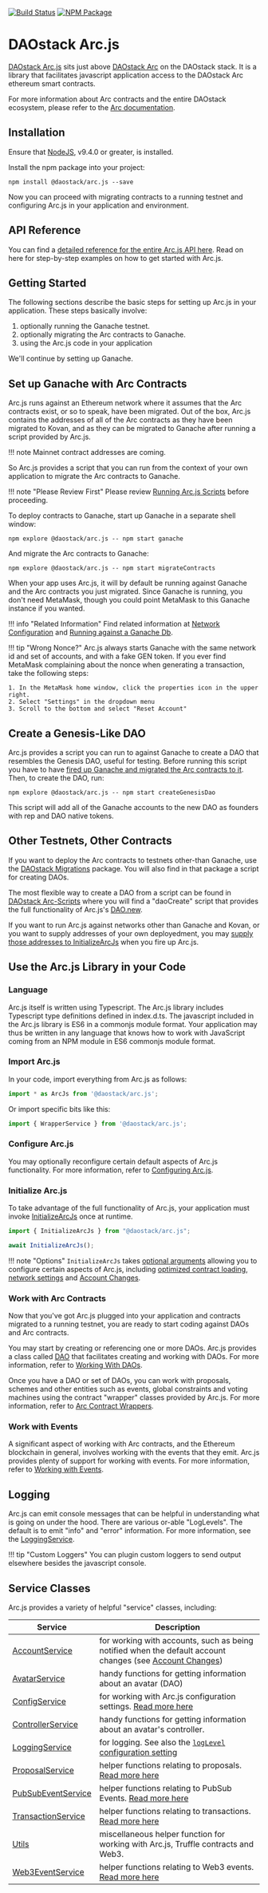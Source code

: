 [![Build Status](https://api.travis-ci.org/daostack/arc.js.svg?branch=master)](https://travis-ci.org/daostack/arc.js)
[![NPM Package](https://img.shields.io/npm/v/@daostack/arc.js.svg?style=flat-square)](https://www.npmjs.org/package/@daostack/arc.js)

# DAOstack Arc.js

[DAOstack Arc.js](https://github.com/daostack/arc.js) sits just above [DAOstack Arc](https://github.com/daostack/arc) on the DAOstack stack.  It is a library that facilitates javascript application access to the DAOstack Arc ethereum smart contracts.

For more information about Arc contracts and the entire DAOstack ecosystem, please refer to the [Arc documentation](https://daostack.github.io/arc/README/).

## Installation

Ensure that [NodeJS](https://nodejs.org/), v9.4.0 or greater, is installed.

Install the npm package into your project:

```script
npm install @daostack/arc.js --save
```

Now you can proceed with migrating contracts to a running testnet and configuring Arc.js in your application and environment.

## API Reference
You can find a [detailed reference for the entire Arc.js API here](/arc.js/api).  Read on here for step-by-step examples on how to get started with Arc.js.

## Getting Started

The following sections describe the basic steps for setting up Arc.js in your application. These steps basically involve:

1. optionally running the Ganache testnet.
2. optionally migrating the Arc contracts to Ganache.
3. using the Arc.js code in your application

We'll continue by setting up Ganache.

<a name="migratetoganache"></a>
## Set up Ganache with Arc Contracts

Arc.js runs against an Ethereum network where it assumes that the Arc contracts exist, or so to speak, have been migrated.  Out of the box, Arc.js contains the addresses of all of the Arc contracts as they have been migrated to Kovan, and as they can be migrated to Ganache after running a script provided by Arc.js.

!!! note 
    Mainnet contract addresses are coming.

So Arc.js provides a script that you can run from the context of your own application to migrate the Arc contracts to Ganache.

!!! note "Please Review First"
    Please review [Running Arc.js Scripts](Scripts.md) before proceeding.

To deploy contracts to Ganache, start up Ganache in a separate shell window:

```script
npm explore @daostack/arc.js -- npm start ganache
```

And migrate the Arc contracts to Ganache:

```script
npm explore @daostack/arc.js -- npm start migrateContracts
```

When your app uses Arc.js, it will by default be running against Ganache and the Arc contracts you just migrated.  Since Ganache is running, you don't need MetaMask, though you could point MetaMask to this Ganache instance if you wanted.

!!! info "Related Information"
    Find related information at [Network Configuration](Configuration.md#networksettings) and [Running against a Ganache Db](GanacheDb.md).

!!! tip "Wrong Nonce?"
    Arc.js always starts Ganache with the same network id and set of accounts, and with a fake GEN token.  If you ever find MetaMask complaining about the nonce when generating a transaction, take the following steps:

    1. In the MetaMask home window, click the properties icon in the upper right.
    2. Select "Settings" in the dropdown menu
    3. Scroll to the bottom and select "Reset Account"

## Create a Genesis-Like DAO

Arc.js provides a script you can run to against Ganache to create a DAO that resembles the Genesis DAO, useful for testing.  Before running this script you have to have [fired up Ganache and migrated the Arc contracts to it](#migratetoganache).  Then, to create the DAO, run:

```script
npm explore @daostack/arc.js -- npm start createGenesisDao
```

This script will add all of the Ganache accounts to the new DAO as founders with rep and DAO native tokens.

## Other Testnets, Other Contracts
If you want to deploy the Arc contracts to testnets other-than Ganache, use the [DAOstack Migrations](https://github.com/daostack/migration) package.  You will also find in that package a script for creating DAOs.

The most flexible way to create a DAO from a script can be found in [DAOstack Arc-Scripts](https://github.com/daostack/arc.js-scripts) where you will find a "daoCreate" script that provides the full functionality of Arc.js's [DAO.new](/arc.js/api/classes/DAO#new).

If you want to run Arc.js against networks other than Ganache and Kovan, or you want to supply addresses of your own deployedment, you may [supply those addresses to InitializeArcJs](/arc.js/api/#initializearcjs) when you fire up Arc.js. 

## Use the Arc.js Library in your Code

### Language
Arc.js itself is written using Typescript. The Arc.js library includes Typescript type definitions defined in index.d.ts.  The javascript included in the Arc.js library is ES6 in a commonjs module format.  Your application may thus be written in any language that knows how to work with JavaScript coming from an NPM module in ES6 commonjs module format.

### Import Arc.js

In your code, import everything from Arc.js as follows:

```javascript
import * as ArcJs from '@daostack/arc.js';
```

Or import specific bits like this:

```javascript
import { WrapperService } from '@daostack/arc.js';
```

### Configure Arc.js

You may optionally reconfigure certain default aspects of Arc.js functionality. For more information, refer to [Configuring Arc.js](Configuration.md).

### Initialize Arc.js

To take advantage of the full functionality of Arc.js, your application must invoke [InitializeArcJs](/arc.js/api/README#initializearcjs) once at runtime.

```javascript
import { InitializeArcJs } from "@daostack/arc.js";

await InitializeArcJs();
```

!!! note "Options"
    `InitializeArcJs` takes [optional arguments](/arc.js/api/interfaces/InitializeArcOptions/) allowing you to configure certain aspects of Arc.js, including [optimized contract loading](Configuration.md#optimizedcontractloading), [network settings](Configuration.md#networksettings) and [Account Changes](Configuration.md#accountchanges).

### Work with Arc Contracts
Now that you've got Arc.js plugged into your application and contracts migrated to a running testnet, you are ready to start coding against DAOs and Arc contracts.

You may start by creating or referencing one or more DAOs.  Arc.js provides a class called [DAO](/arc.js/api/classes/DAO) that facilitates creating and working with DAOs.  For more information, refer to [Working With DAOs](Daos.md).

Once you have a DAO or set of DAOs, you can work with proposals, schemes and other entities such as events, global constraints and voting machines using the  contract "wrapper" classes provided by Arc.js.  For more information, refer to [Arc Contract Wrappers](Wrappers.md).

### Work with Events

A significant aspect of working with Arc contracts, and the Ethereum blockchain in general, involves working with the events that they emit.  Arc.js provides plenty of support for working with events. For more information, refer to [Working with Events](Events.md).

## Logging

Arc.js can emit console messages that can be helpful in understanding what is going on under the hood.  There are various or-able "LogLevels".  The default is to emit "info" and "error" information.  For more information, see the [LoggingService](/arc.js/api/classes/LoggingService).

!!! tip "Custom Loggers"
    You can plugin custom loggers to send output elsewhere besides the javascript console.

## Service Classes

Arc.js provides a variety of helpful "service" classes, including:


Service | Description
---------|----------
 [AccountService](/arc.js/api/classes/AccountService) | for working with accounts, such as being notified when the default account changes (see [Account Changes](Configuration.md#accountchanges))
[AvatarService](/arc.js/api/classes/AvatarService) | handy functions for getting information about an avatar (DAO)
[ConfigService](/arc.js/api/classes/ConfigService) | for working with Arc.js configuration settings. [Read more here](Configuration.md)
[ControllerService](/arc.js/api/classes/ControllerService) | handy functions for getting information about an avatar's controller.
[LoggingService](/arc.js/api/classes/LoggingService) | for logging.  See also the [`logLevel` configuration setting](Configuration.md#logging)
[ProposalService](/arc.js/api/classes/ProposalService) | helper functions relating to proposals. [Read more here](Proposals.md#proposals)
[PubSubEventService](/arc.js/api/classes/PubSubEventService) | helper functions relating to PubSub Events. [Read more here](Events.md#pubsub-events)
[TransactionService](/arc.js/api/classes/TransactionService) | helper functions relating to transactions. [Read more here](Transactions.md)
[Utils](/arc.js/api/classes/Utils) | miscellaneous helper function for working with Arc.js, Truffle contracts and Web3.
[Web3EventService](/arc.js/api/classes/Web3EventService) | helper functions relating to Web3 events. [Read more here](Events.md#web3-events)
